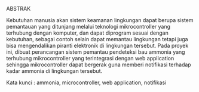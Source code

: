 ABSTRAK

Kebutuhan manusia akan sistem keamanan lingkungan dapat berupa sistem pemantauan yang ditunjang melalui teknologi mikrocontroller yang terhubung dengan komputer, dan dapat diprogram sesuai dengan kebutuhan, sebagai contoh selain dapat memantau lingkungan tetapi juga bisa mengendalikan piranti elektronik di lingkungan tersebut. Pada proyek ini, dibuat perancangan sistem pemantau pendeteksi bau ammonia yang terhubung mikrocontroller yang terintegrasi dengan web application sehingga mikrocontroller dapat bergerak guna memberi notifikasi terhadap kadar ammonia di lingkungan tersebut.

Kata kunci : ammonia, microcontroller, web application, notifikasi
